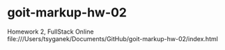 # goit-markup-hw-02
Homework 2, FullStack Online
file:///Users/tsyganek/Documents/GitHub/goit-markup-hw-02/index.html
